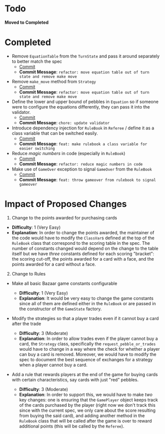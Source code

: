 # Todo

**Moved to Completed**

# Completed

- Remove `EquationTable` from the `TurnState` and pass it around separately to better match the spec
  - [Commit](https://github.khoury.northeastern.edu/CS4500-F24/glistening-salamanders/commit/c68bc78563ff3db45c6d894cc543d746326ccd86)
  - **Commit Message**: `refactor: move equation table out of turn state and remove make move`
- Remove `make_move` method from `Strategy`
  - [Commit](https://github.khoury.northeastern.edu/CS4500-F24/glistening-salamanders/commit/c68bc78563ff3db45c6d894cc543d746326ccd86)
  - **Commit Message**: `refactor: move equation table out of turn state and remove make move`
- Define the lower and upper bound of pebbles in `Equation` so if someone were to configure the equations differently, they can pass it into the validator.
  - [Commit](https://github.khoury.northeastern.edu/CS4500-F24/glistening-salamanders/commit/519e99a847989a3959bb86a992dcd99b288e2dc2)
  - **Commit Message**: `chore: update validator `
- Introduce dependency injection for `RuleBook` in `Referee` / define it as a class variable that can be switched easily.
  - [Commit](https://github.khoury.northeastern.edu/CS4500-F24/glistening-salamanders/commit/388c90c6a889fea7a9541714ca8d46537b426f4d)
  - **Commit Message**: `feat: make rulebook a class variable for easier switching`
- Reduce _magic numbers_ in code (especially in `RuleBook`)
  - [Commit](https://github.khoury.northeastern.edu/CS4500-F24/glistening-salamanders/commit/117d7fd517f7ffac05f7bde67ee80a333363af2c)
  - **Commit Message**: `refactor: reduce magic numbers in code`
- Make use of `GameOver` exception to signal `GameOver` from the `RuleBook`
  - [Commit](https://github.khoury.northeastern.edu/CS4500-F24/glistening-salamanders/commit/50256947185274c674e909574cbef8f1a540d7ac)
  - **Commit Message**: `feat: throw gameover from rulebook to signal gameover`

# Impact of Proposed Changes

1. Change to the points awarded for purchasing cards

- **Difficulty**: 1 (Very Easy)
- **Explanation**: In order to change the points awarded, the maintainer of the code would have to modify the `ClassVar`s defined at the top of the `RuleBook` class that correspond to the scoring table in the spec. The number of constants changed would depend on the change to the table itself but we have _three_ constants defined for each scoring "bracket": the scoring cut-off, the points awarded for a card with a face, and the points awarded for a card without a face.

2. Change to Rules

- Make all basic Bazaar game constants configurable

  - **Difficulty**: 1 (Very Easy)
  - **Explanation**: It would be very easy to change the game constants since all of them are defined either in the `RuleBook` or are passed in the constructor of the `GameState` factory.

- Modify the strategies so that a player trades even if it cannot buy a card after the trade

  - **Difficulty**: 3 (Moderate)
  - **Explanation**: In order to allow trades even if the player cannot buy a card, the `Strategy` class, specifically the `request_pebble_or_trades` would have to change in a way where the check for whether a player can buy a card is removed. Moreover, we would have to modify the spec to document the best sequence of exchanges for a strategy when a player cannot buy a card.

- Add a rule that rewards players at the end of the game for buying cards with certain characteristics, say cards with just "red" pebbles.

  - **Difficulty**: 3 (Moderate)
  - **Explanation**: In order to support this, we would have to make _two_ key changes: one is ensuring that the `GamePlayer` object keeps track of the cards purchased by the player (right now we don't track this since with the current spec, we only care about the score resulting from buying the said card), and adding another method in the `RuleBook` class that will be called after the game is over to reward additional points (this will be called by the `Referee`).
